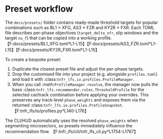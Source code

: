 # Preset workflow

The `docs/presets/` folder contains ready-made threshold targets for
popular combinations such as BL1 × XFG, AS3 × FZR and KY2R × FXR. Each
TOML file describes per-phase objectives (`target_delta_nfr`, slip
windows and the target `nu_f`) that can be copied into a working
profile. 【F:docs/presets/BL1_XFG.toml†L1-L15】【F:docs/presets/AS3_FZR.toml†L1-L15】【F:docs/presets/KY2R_FXR.toml†L1-L15】

To create a bespoke preset:

1. Duplicate the closest preset file and adjust the per-phase targets.
2. Drop the customised file into your project (e.g. alongside
   `profiles.toml`) and load it with :class:`tnfr_lfs.io.profiles.ProfileManager`.
3. When you call :meth:`ProfileManager.resolve`, the manager now pulls the
   base :class:`tnfr_lfs.recommender.rules.ThresholdProfile` for the
   selected car/track combination before applying your overrides. This
   preserves any track-level `phase_weights` and exposes them via the
   returned :class:`tnfr_lfs.io.profiles.ProfileSnapshot`. 【F:tnfr_lfs/io/profiles.py†L140-L176】

The CLI/HUD automatically uses the resolved `phase_weights` when
segmenting microsectors, so presets immediately influence the
recommendation flow. 【F:tnfr_lfs/cli/tnfr_lfs_cli.py†L1754-L1767】
